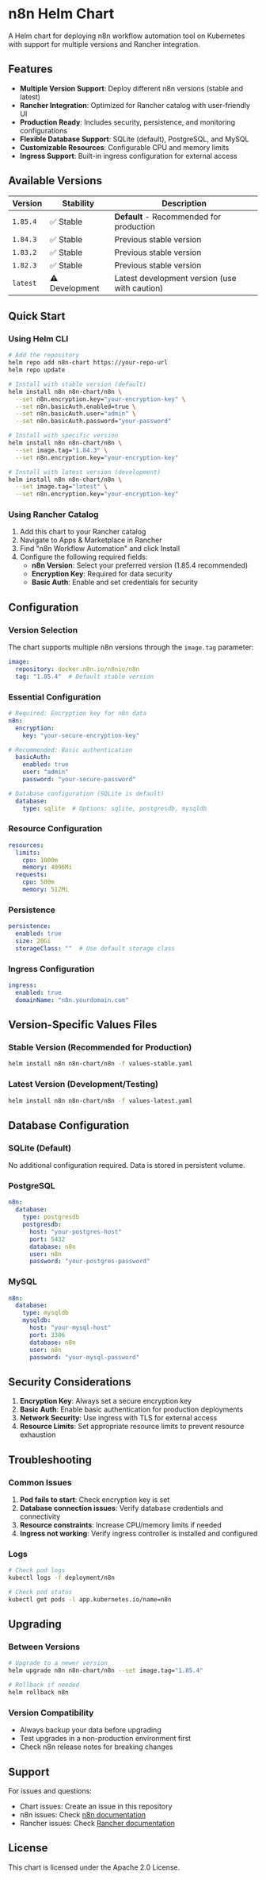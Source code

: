 # n8n Helm Chart

A Helm chart for deploying n8n workflow automation tool on Kubernetes with support for multiple versions and Rancher integration.

## Features

- **Multiple Version Support**: Deploy different n8n versions (stable and latest)
- **Rancher Integration**: Optimized for Rancher catalog with user-friendly UI
- **Production Ready**: Includes security, persistence, and monitoring configurations
- **Flexible Database Support**: SQLite (default), PostgreSQL, and MySQL
- **Customizable Resources**: Configurable CPU and memory limits
- **Ingress Support**: Built-in ingress configuration for external access

## Available Versions

| Version | Stability | Description |
|---------|-----------|-------------|
| `1.85.4` | ✅ Stable | **Default** - Recommended for production |
| `1.84.3` | ✅ Stable | Previous stable version |
| `1.83.2` | ✅ Stable | Previous stable version |
| `1.82.3` | ✅ Stable | Previous stable version |
| `latest` | ⚠️ Development | Latest development version (use with caution) |

## Quick Start

### Using Helm CLI

```bash
# Add the repository
helm repo add n8n-chart https://your-repo-url
helm repo update

# Install with stable version (default)
helm install n8n n8n-chart/n8n \
  --set n8n.encryption.key="your-encryption-key" \
  --set n8n.basicAuth.enabled=true \
  --set n8n.basicAuth.user="admin" \
  --set n8n.basicAuth.password="your-password"

# Install with specific version
helm install n8n n8n-chart/n8n \
  --set image.tag="1.84.3" \
  --set n8n.encryption.key="your-encryption-key"

# Install with latest version (development)
helm install n8n n8n-chart/n8n \
  --set image.tag="latest" \
  --set n8n.encryption.key="your-encryption-key"
```

### Using Rancher Catalog

1. Add this chart to your Rancher catalog
2. Navigate to Apps & Marketplace in Rancher
3. Find "n8n Workflow Automation" and click Install
4. Configure the following required fields:
   - **n8n Version**: Select your preferred version (1.85.4 recommended)
   - **Encryption Key**: Required for data security
   - **Basic Auth**: Enable and set credentials for security

## Configuration

### Version Selection

The chart supports multiple n8n versions through the `image.tag` parameter:

```yaml
image:
  repository: docker.n8n.io/n8nio/n8n
  tag: "1.85.4"  # Default stable version
```

### Essential Configuration

```yaml
# Required: Encryption key for n8n data
n8n:
  encryption:
    key: "your-secure-encryption-key"

# Recommended: Basic authentication
  basicAuth:
    enabled: true
    user: "admin"
    password: "your-secure-password"

# Database configuration (SQLite is default)
  database:
    type: sqlite  # Options: sqlite, postgresdb, mysqldb
```

### Resource Configuration

```yaml
resources:
  limits:
    cpu: 1000m
    memory: 4096Mi
  requests:
    cpu: 500m
    memory: 512Mi
```

### Persistence

```yaml
persistence:
  enabled: true
  size: 20Gi
  storageClass: ""  # Use default storage class
```

### Ingress Configuration

```yaml
ingress:
  enabled: true
  domainName: "n8n.yourdomain.com"
```

## Version-Specific Values Files

### Stable Version (Recommended for Production)

```bash
helm install n8n n8n-chart/n8n -f values-stable.yaml
```

### Latest Version (Development/Testing)

```bash
helm install n8n n8n-chart/n8n -f values-latest.yaml
```

## Database Configuration

### SQLite (Default)

No additional configuration required. Data is stored in persistent volume.

### PostgreSQL

```yaml
n8n:
  database:
    type: postgresdb
    postgresdb:
      host: "your-postgres-host"
      port: 5432
      database: n8n
      user: n8n
      password: "your-postgres-password"
```

### MySQL

```yaml
n8n:
  database:
    type: mysqldb
    mysqldb:
      host: "your-mysql-host"
      port: 3306
      database: n8n
      user: n8n
      password: "your-mysql-password"
```

## Security Considerations

1. **Encryption Key**: Always set a secure encryption key
2. **Basic Auth**: Enable basic authentication for production deployments
3. **Network Security**: Use ingress with TLS for external access
4. **Resource Limits**: Set appropriate resource limits to prevent resource exhaustion

## Troubleshooting

### Common Issues

1. **Pod fails to start**: Check encryption key is set
2. **Database connection issues**: Verify database credentials and connectivity
3. **Resource constraints**: Increase CPU/memory limits if needed
4. **Ingress not working**: Verify ingress controller is installed and configured

### Logs

```bash
# Check pod logs
kubectl logs -f deployment/n8n

# Check pod status
kubectl get pods -l app.kubernetes.io/name=n8n
```

## Upgrading

### Between Versions

```bash
# Upgrade to a newer version
helm upgrade n8n n8n-chart/n8n --set image.tag="1.85.4"

# Rollback if needed
helm rollback n8n
```

### Version Compatibility

- Always backup your data before upgrading
- Test upgrades in a non-production environment first
- Check n8n release notes for breaking changes

## Support

For issues and questions:

- Chart issues: Create an issue in this repository
- n8n issues: Check [n8n documentation](https://docs.n8n.io/)
- Rancher issues: Check [Rancher documentation](https://rancher.com/docs/)

## License

This chart is licensed under the Apache 2.0 License. 